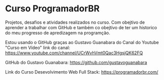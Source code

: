 # Curso ProgramadorBR
 Projetos, desafios e atividades realizados no curso. Com obejtivo de aprender a trabalhar com GitHub e também co obejtivo de ter um historico do meu progresso de apredizagem na programção.

 Estou usando o GitHub graças ao Gustavo Guanabara do Canal do Youtube "Curso em Vídeo"
 link do canal: https://www.youtube.com/channel/UCrWvhVmt0Qac3HgsjQK62FQ

 GitHub do Gustavo Guanabara: https://github.com/gustavoguanabara


Link do Curso Desevolvimento Web Full Stack: https://programadorbr.com/
